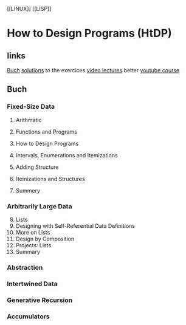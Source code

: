 [[LINUX]] [[LISP]]
# How to Design Programs (HtDP)
## links
[Buch](http://htdp.org/)
[solutions](https://github.com/kskyten/htdp-solutions) to the exercices
[video lectures](https://vimeo.com/showcase/1987192)
better [youtube course](https://www.youtube.com/channel/UC7dEjIUwSxSNcW4PqNRQW8w/playlists)
 
## Buch
### Fixed-Size Data
1. Arithmatic


2. Functions and Programs
3. How to Design Programs
4. Intervals, Enumerations and Itemizations
5. Adding Structure
6. Itemizations and Structures
7. Summery
### Arbitrarily Large Data
8. Lists
9. Designing with Self-Referential Data Definitions
10. More on Lists
11. Design by Composition
12. Projects: Lists
13. Summary
### Abstraction
### Intertwined Data
### Generative Recursion
### Accumulators

